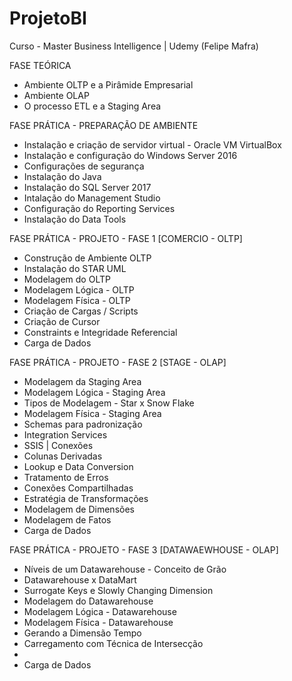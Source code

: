 ﻿# ProjetoBI
Curso - Master Business Intelligence | Udemy (Felipe Mafra)

FASE TEÓRICA

* Ambiente OLTP e a Pirâmide Empresarial
* Ambiente OLAP
* O processo ETL e a Staging Area

FASE PRÁTICA - PREPARAÇÃO DE AMBIENTE

* Instalação e criação de servidor virtual - Oracle VM VirtualBox
* Instalação e configuração do Windows Server 2016
* Configurações de segurança
* Instalação do Java
* Instalação do SQL Server 2017
* Intalação do Management Studio
* Configuração do Reporting Services
* Instalação do Data Tools

FASE PRÁTICA - PROJETO - FASE 1 [COMERCIO - OLTP]

* Construção de Ambiente OLTP
* Instalação do STAR UML
* Modelagem do OLTP
* Modelagem Lógica - OLTP
* Modelagem Física - OLTP
* Criação de Cargas / Scripts
* Criação de Cursor
* Constraints e Integridade Referencial
* Carga de Dados

FASE PRÁTICA - PROJETO - FASE 2 [STAGE - OLAP]

* Modelagem da Staging Area
* Modelagem Lógica - Staging Area
* Tipos de Modelagem - Star x Snow Flake
* Modelagem Física - Staging Area
* Schemas para padronização
* Integration Services
* SSIS | Conexões
* Colunas Derivadas
* Lookup e Data Conversion
* Tratamento de Erros
* Conexões Compartilhadas
* Estratégia de Transformações
* Modelagem de Dimensões
* Modelagem de Fatos
* Carga de Dados

FASE PRÁTICA - PROJETO - FASE 3 [DATAWAEWHOUSE - OLAP]

* Níveis de um Datawarehouse - Conceito de Grão
* Datawarehouse x DataMart
* Surrogate Keys e Slowly Changing Dimension
* Modelagem do Datawarehouse
* Modelagem Lógica - Datawarehouse
* Modelagem Física - Datawarehouse
* Gerando a Dimensão Tempo
* Carregamento com Técnica de Intersecção
* 
* Carga de Dados

